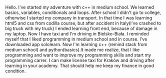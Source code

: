 Hello. I've started my adventure with c++ in medium school. We learned basics, variables, conditionals and loops.
After school I didn't go to college, otherwise I started my company in transport. In that time I was learning html5 and css from codilla course, but after accident in Italy(I've crashed to big truck with my truck)  I ended learning front end, because of damage in my laptop.
Now I have taxi and I'm driving in Bielsko-Biała. I reminded myself that I liked programming in medium school and in course. I've downloaded app sololearn. Now I'm learning c++ (remind stack from medium school) and python(basics).It made me realize, that I like programming and want to improve my programming skills and start my programming carrer. 
I can make license taxi for Kraków and driving after learning in your academy. That should help me keep my finance in good condition.
